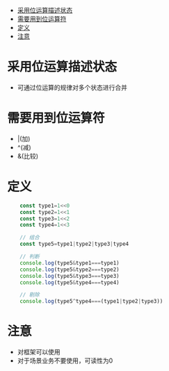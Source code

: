 <!-- TOC -->

- [采用位运算描述状态](#采用位运算描述状态)
- [需要用到位运算符](#需要用到位运算符)
- [定义](#定义)
- [注意](#注意)

<!-- /TOC -->

# 采用位运算描述状态

* 可通过位运算的规律对多个状态进行合并

# 需要用到位运算符

* |(加)
* ^(减)
* &(比较)

# 定义

```js
    const type1=1<<0
    const type2=1<<1
    const type3=1<<2
    const type4=1<<3

    // 组合
    const type5=type1|type2|type3|type4

    // 判断
    console.log(type5&type1===type1)
    console.log(type5&type2===type2)
    console.log(type5&type3===type3)
    console.log(type5&type4===type4)

    // 剔除
    console.log(type5^type4===(type1|type2|type3))

```

# 注意

* 对框架可以使用
* 对于场景业务不要使用，可读性为0